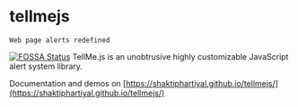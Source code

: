 # tellmejs
    Web page alerts redefined
[![FOSSA Status](https://app.fossa.io/api/projects/git%2Bgithub.com%2Fshaktiphartiyal%2Ftellmejs.svg?type=shield)](https://app.fossa.io/projects/git%2Bgithub.com%2Fshaktiphartiyal%2Ftellmejs?ref=badge_shield)
TellMe.js is an unobtrusive highly customizable JavaScript alert system library.

Documentation and demos on [https://shaktiphartiyal.github.io/tellmejs/](https://shaktiphartiyal.github.io/tellmejs/)
